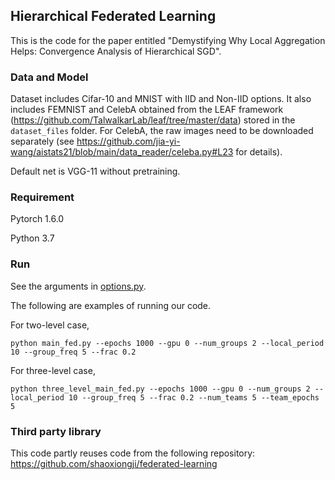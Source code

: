 ## Hierarchical Federated Learning

This is the code for the paper entitled "Demystifying Why Local Aggregation Helps: Convergence Analysis of Hierarchical SGD".

### Data and Model
Dataset includes Cifar-10 and MNIST with IID and Non-IID options. It also includes FEMNIST and CelebA obtained from the LEAF framework (https://github.com/TalwalkarLab/leaf/tree/master/data) stored in the `dataset_files` folder. For CelebA, the raw images need to be downloaded separately (see https://github.com/jia-yi-wang/aistats21/blob/main/data_reader/celeba.py#L23 for details). 

Default net is VGG-11 without pretraining.

### Requirement 
Pytorch 1.6.0

Python 3.7

### Run

See the arguments in [options.py](utils/options.py).

The following are examples of running our code.

For two-level case, 
```
python main_fed.py --epochs 1000 --gpu 0 --num_groups 2 --local_period 10 --group_freq 5 --frac 0.2
```

For three-level case,
```
python three_level_main_fed.py --epochs 1000 --gpu 0 --num_groups 2 --local_period 10 --group_freq 5 --frac 0.2 --num_teams 5 --team_epochs 5
```

### Third party library
This code partly reuses code from the following repository:   
https://github.com/shaoxiongji/federated-learning  



